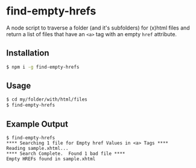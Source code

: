 # find-empty-hrefs

A node script to traverse a folder (and it's subfolders) for (x)html files and return a list of files that have an `<a>` tag with an empty `href` attribute.

## Installation

```sh
$ npm i -g find-empty-hrefs
```

## Usage

```sh
$ cd my/folder/with/html/files
$ find-empty-hrefs
```

## Example Output

```
$ find-empty-hrefs
**** Searching 1 file for Empty href Values in <a> Tags ****
Reading sample.xhtml...
**** Search Complete.  Found 1 bad file ****
Empty HREFs found in sample.xhtml
```
